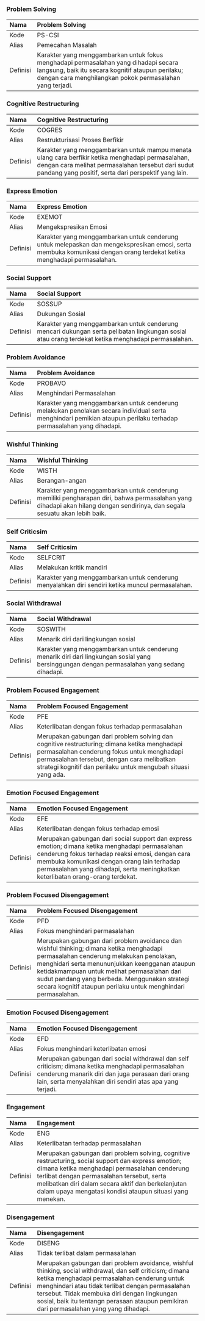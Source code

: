 ### Problem Solving

Nama | Problem Solving
:----|:----
Kode | PS-CSI
Alias | Pemecahan Masalah
Definisi | Karakter yang menggambarkan untuk fokus menghadapi permasalahan yang dihadapi secara langsung, baik itu secara kognitif ataupun perilaku; dengan cara menghilangkan pokok permasalahan yang terjadi.


### Cognitive Restructuring

Nama  | Cognitive Restructuring
:-----|:----
Kode  | COGRES
Alias | Restrukturisasi Proses Berfikir
Definisi | Karakter yang menggambarkan untuk mampu menata ulang cara berfikir ketika menghadapi permasalahan, dengan cara melihat permasalahan tersebut dari sudut pandang yang positif, serta dari perspektif yang lain.


### Express Emotion

Nama  | Express Emotion
:-----|:----
Kode  | EXEMOT
Alias | Mengekspresikan Emosi
Definisi | Karakter yang menggambarkan untuk cenderung untuk melepaskan dan mengekspresikan emosi, serta membuka komunikasi dengan orang terdekat ketika menghadapi permasalahan.
 

### Social Support

Nama  | Social Support
:-----|:----
Kode  | SOSSUP
Alias | Dukungan Sosial
Definisi | Karakter yang menggambarkan untuk cenderung mencari dukungan serta pelibatan lingkungan sosial atau orang terdekat ketika menghadapi permasalahan.


### Problem Avoidance

Nama  | Problem Avoidance
:-----|:----
Kode  | PROBAVO
Alias | Menghindari Permasalahan
Definisi | Karakter yang menggambarkan untuk cenderung melakukan penolakan secara individual serta menghindari pemikian ataupun perilaku terhadap permasalahan yang dihadapi.


### Wishful Thinking

Nama  | Wishful Thinking
:-----|:----
Kode  | WISTH
Alias | Berangan-angan
Definisi | Karakter yang menggambarkan untuk cenderung memiliki pengharapan diri, bahwa permasalahan yang dihadapi akan hilang dengan sendirinya, dan segala sesuatu akan lebih baik.


### Self Criticsim

Nama  | Self Criticsim
:-----|:----
Kode  | SELFCRIT
Alias | Melakukan kritik mandiri
Definisi | Karakter yang menggambarkan untuk cenderung menyalahkan diri sendiri ketika muncul permasalahan.


### Social Withdrawal

Nama  | Social Withdrawal
:-----|:----
Kode  | SOSWITH
Alias | Menarik diri dari lingkungan sosial
Definisi | Karakter yang menggambarkan untuk cenderung menarik diri dari lingkungan sosial yang bersinggungan dengan permasalahan yang sedang dihadapi.


### Problem Focused Engagement

Nama  | Problem Focused Engagement
:-----|:----
Kode  | PFE
Alias | Keterlibatan dengan fokus terhadap permasalahan
Definisi | Merupakan gabungan dari problem solving dan cognitive restructuring; dimana ketika menghadapi permasalahan cenderung fokus untuk menghadapi permasalahan tersebut, dengan cara melibatkan strategi kognitif dan perilaku untuk mengubah situasi yang ada.

### Emotion Focused Engagement

Nama  | Emotion Focused Engagement
:-----|:----
Kode  | EFE
Alias | Keterlibatan dengan fokus terhadap emosi
Definisi | Merupakan gabungan dari social support dan express emotion; dimana ketika menghadapi permasalahan cenderung fokus terhadap reaksi emosi, dengan cara membuka komunikasi dengan orang lain terhadap permasalahan yang dihadapi, serta meningkatkan keterlibatan orang-orang terdekat.

### Problem Focused Disengagement

Nama  | Problem Focused Disengagement
:-----|:----
Kode  | PFD
Alias | Fokus menghindari permasalahan
Definisi | Merupakan gabungan dari problem avoidance dan wishful thinking; dimana ketika menghadapi permasalahan cenderung melakukan penolakan, menghidari serta menununjukkan keengganan ataupun ketidakmampuan untuk melihat permasalahan dari sudut pandang yang berbeda. Menggunakan strategi secara kognitif ataupun perilaku untuk menghindari permasalahan.

### Emotion Focused Disengagement

Nama  | Emotion Focused Disengagement
:-----|:----
Kode  | EFD
Alias | Fokus menghindari keterlibatan emosi
Definisi | Merupakan gabungan dari social withdrawal dan self criticism; dimana ketika menghadapi permasalahan cenderung manarik diri dan juga perasaan dari orang lain, serta menyalahkan diri sendiri atas apa yang terjadi. 

### Engagement

Nama  | Engagement
:-----|:----
Kode  | ENG
Alias | Keterlibatan terhadap permasalahan
Definisi | Merupakan gabungan dari problem solving, cognitive restructuring, social support dan express emotion; dimana ketika menghadapi permasalahan cenderung terlibat dengan permasalahan tersebut, serta melibatkan diri dalam secara aktif dan berkelanjutan dalam upaya mengatasi kondisi ataupun situasi yang menekan. 

### Disengagement

Nama  | Disengagement
:-----|:----
Kode  | DISENG
Alias | Tidak terlibat dalam permasalahan
Definisi | Merupakan gabungan dari problem avoidance, wishful thinking, social withdrawal, dan self criticism; dimana ketika menghadapi permasalahan cenderung untuk menghindari atau tidak terlibat dengan permasalahan tersebut. Tidak membuka diri dengan lingkungan sosial, baik itu tentangn perasaan ataupun pemikiran dari permasalahan yang yang dihadapi.
